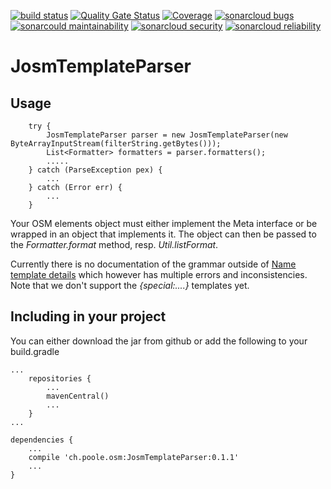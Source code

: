 [![build status](https://github.com/simonpoole/JosmTemplateParser/actions/workflows/javalib.yml/badge.svg)](https://github.com/simonpoole/JosmTemplateParser/actions) [![Quality Gate Status](https://sonarcloud.io/api/project_badges/measure?project=JosmTemplateParser&metric=alert_status)](https://sonarcloud.io/dashboard?id=JosmTemplateParser) [![Coverage](https://sonarcloud.io/api/project_badges/measure?project=JosmTemplateParser&metric=coverage)](https://sonarcloud.io/dashboard?id=JosmTemplateParser) [![sonarcloud bugs](https://sonarcloud.io/api/project_badges/measure?project=JosmTemplateParser&metric=bugs)](https://sonarcloud.io/component_measures?id=JosmTemplateParser&metric=bugs) [![sonarcould maintainability](https://sonarcloud.io/api/project_badges/measure?project=JosmTemplateParser&metric=sqale_rating)](https://sonarcloud.io/component_measures?id=JosmTemplateParser&metric=Maintainability) [![sonarcloud security](https://sonarcloud.io/api/project_badges/measure?project=JosmTemplateParser&metric=security_rating)](https://sonarcloud.io/component_measures?id=JosmTemplateParser&metric=Security) [![sonarcloud reliability](https://sonarcloud.io/api/project_badges/measure?project=JosmTemplateParser&metric=reliability_rating)](https://sonarcloud.io/component_measures?id=JosmTemplateParser&metric=Reliability)

# JosmTemplateParser


## Usage

        try {
            JosmTemplateParser parser = new JosmTemplateParser(new ByteArrayInputStream(filterString.getBytes()));
            List<Formatter> formatters = parser.formatters();
            .....
        } catch (ParseException pex) {
            ...
        } catch (Error err) {
            ...
        }
        
Your OSM elements object must either implement the Meta interface or be wrapped in an object that implements it. The object can then be passed to the _Formatter.format_ method, resp. _Util.listFormat_.

Currently there is no documentation of the grammar outside of [Name template details](https://josm.openstreetmap.de/wiki/TaggingPresets#name_templatedetails) which however has multiple errors and inconsistencies. Note that we don't support the _{special:....}_ templates yet. 

## Including in your project

You can either download the jar from github or add the following to your build.gradle

	...
	    repositories {
	        ...   
	        mavenCentral()
	        ...              
	    }
	...
	
	dependencies {
	    ...
	    compile 'ch.poole.osm:JosmTemplateParser:0.1.1'
	    ...
	}
